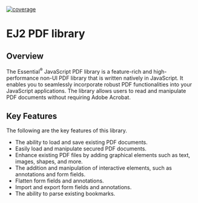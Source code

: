 [![coverage](http://ej2.syncfusion.com/badges/ej2-pdf/coverage.svg)](http://ej2.syncfusion.com/badges/ej2-pdf)

# EJ2 PDF library 

## Overview

The Essential<sup>®</sup> JavaScript PDF library is a feature-rich and high-performance non-UI PDF library that is written natively in JavaScript. It enables you to seamlessly incorporate robust PDF functionalities into your JavaScript applications. The library allows users to read and manipulate PDF documents without requiring Adobe Acrobat.

## Key Features 

The following are the key features of this library.

- The ability to load and save existing PDF documents.
- Easily load and manipulate secured PDF documents.
- Enhance existing PDF files by adding graphical elements such as text, images, shapes, and more.
- The addition and manipulation of interactive elements, such as annotations and form fields.
- Flatten form fields and annotations.
- Import and export form fields and annotations.
- The ability to parse existing bookmarks.
